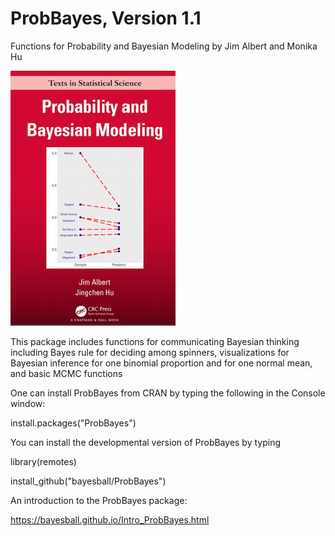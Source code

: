 # ProbBayes, Version 1.1
Functions for Probability and Bayesian Modeling by Jim Albert and Monika Hu

![GitHub Logo](/images/probbayeslittle.png)

This package includes functions for communicating Bayesian thinking including Bayes rule for deciding among spinners, visualizations for Bayesian inference for one binomial proportion and for one normal mean, and basic MCMC functions

One can install ProbBayes from CRAN by typing the following in the Console window:

install.packages("ProbBayes")

You can install the developmental version of ProbBayes by typing

library(remotes)

install_github("bayesball/ProbBayes")

An introduction to the ProbBayes package:

https://bayesball.github.io/Intro_ProbBayes.html
